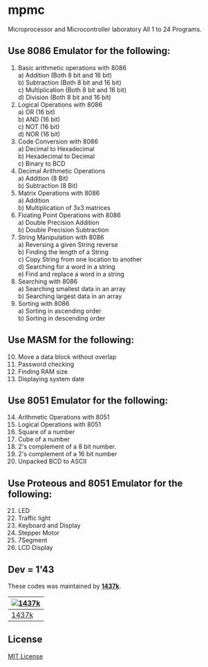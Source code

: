# mpmc
Microprocessor and Microcontroller laboratory All 1 to 24 Programs.

## Use 8086 Emulator for the following:  
1. Basic arithmetic  operations with 8086 
	<br>a) Addition (Both 8 bit and 16 bit) 
	<br>b) Subtraction (Both 8 bit and 16 bit) 
	<br>c) Multiplication (Both 8 bit and 16 bit) 
	<br>d) Division (Both 8 bit and 16 bit) 
2. Logical Operations with 8086 
	<br>a) OR (16 bit) 
	<br>b) AND (16 bit) 
	<br>c) NOT (16 bit) 
	<br>d) NOR (16 bit) 
3. Code Conversion with 8086 
	<br>a) Decimal to Hexadecimal 
	<br>b) Hexadecimal to Decimal 
	<br>c) Binary to BCD 
4. Decimal Arithmetic Operations 
	<br>a) Addition (8 Bit) 
	<br>b) Subtraction (8 Bit) 
5. Matrix Operations with 8086 
	<br>a) Addition 
	<br>b) Multiplication of 3x3 matrices 
6. Floating Point Operations with 8086 
	<br>a) Double Precision Addition 
	<br>b) Double Precision Subtraction 
7. String Manipulation with 8086 
	<br>a) Reversing a given String reverse 
	<br>b) Finding the length of  a String 
	<br>c) Copy String from one location to another 
	<br>d) Searching for a word in a string 
	<br>e) Find and replace a word in a string 
8. Searching with 8086 
	<br>a) Searching smallest data in an array 
	<br>b) Searching largest data in an array 
9. Sorting with 8086 
	<br>a) Sorting in ascending order 
	<br>b) Sorting in descending order 

## Use MASM for the following: 
10. Move a data block without overlap 
11. Password checking
12. Finding  RAM size
13. Displaying system date

## Use 8051 Emulator for the following:
14. Arithmetic Operations with 8051
15. Logical Operations with 8051
16. Square of a number
17. Cube of a number
18. 2's complement of a 8 bit number.
19. 2's complement of a 16 bit number
20. Unpacked BCD to ASCII

## Use Proteous and 8051 Emulator for the following:
21. LED
22. Traffic light
23. Keyboard and Display
24. Stepper Motor
25. 7Segment
26. LCD Display


## Dev = 1'43
These codes was maintained by [**1437k**](https://github.com/iamvk1437k).

[![1437k](https://github.com/iamvk1437k.png?size=100)](https://github.com/iamvk1437k) |
--- |
[1437k](https://github.com/iamvk1437k) |

## License

[MIT License](./LICENSE)

